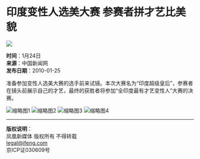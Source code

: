 # 印度变性人选美大赛 参赛者拼才艺比美貌

![](http://img.ifeng.com/res/slide/201001/20100125190141560.jpg)

**时间**：1月24日  
**来源**：中国新闻网  
**发布日期**：2010-01-25

准备参加变性人选美大赛的选手前来试镜。本次大赛名为“印度超级皇后”，参赛者在镜头前展示自己的才艺，最终的获胜者将参加“全印度最有才艺变性人”大赛的决赛。

![缩略图1](http://img.ifeng.com/res/slide/201001/thumb_170x114_20100125190141560.jpg)
![缩略图2](http://img.ifeng.com/res/slide/201001/thumb_170x114_20100125190144091.jpg)
![缩略图3](http://img.ifeng.com/res/slide/201001/thumb_170x114_20100125190147029.jpg)
![缩略图4](http://img.ifeng.com/res/slide/201001/thumb_170x114_20100125190151357.jpg)

---

**版权说明**：  
凤凰新媒体 版权所有 不得转载  
[legal@ifeng.com](mailto:legal@ifeng.com)  
京ICP证030609号